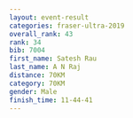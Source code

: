 ```yaml
---
layout: event-result 
categories: fraser-ultra-2019 
overall_rank: 43
rank: 34
bib: 7004
first_name: Satesh Rau
last_name: A N Raj
distance: 70KM
category: 70KM
gender: Male
finish_time: 11-44-41
---
```

